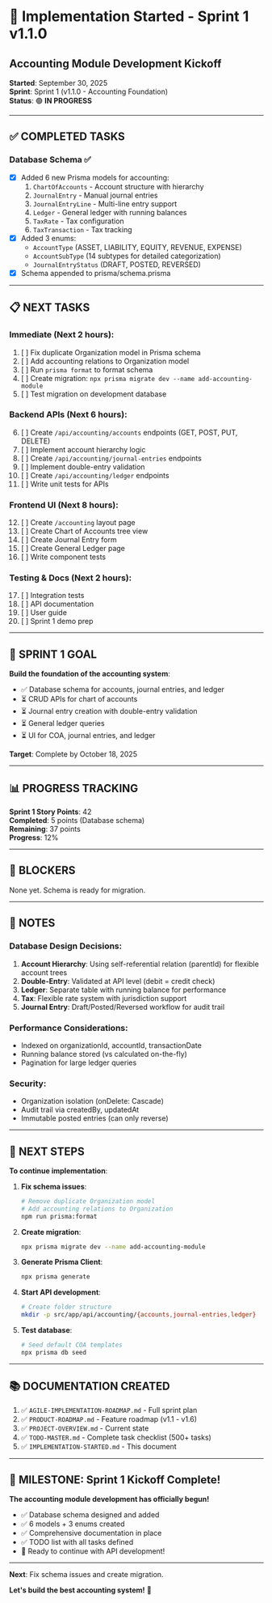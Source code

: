# 🚀 Implementation Started - Sprint 1 v1.1.0
## Accounting Module Development Kickoff

**Started**: September 30, 2025  
**Sprint**: Sprint 1 (v1.1.0 - Accounting Foundation)  
**Status**: 🟢 **IN PROGRESS**

---

## ✅ COMPLETED TASKS

### **Database Schema** ✅
- [x] Added 6 new Prisma models for accounting:
  1. `ChartOfAccounts` - Account structure with hierarchy
  2. `JournalEntry` - Manual journal entries
  3. `JournalEntryLine` - Multi-line entry support
  4. `Ledger` - General ledger with running balances
  5. `TaxRate` - Tax configuration
  6. `TaxTransaction` - Tax tracking
- [x] Added 3 enums:
  - `AccountType` (ASSET, LIABILITY, EQUITY, REVENUE, EXPENSE)
  - `AccountSubType` (14 subtypes for detailed categorization)
  - `JournalEntryStatus` (DRAFT, POSTED, REVERSED)
- [x] Schema appended to prisma/schema.prisma

---

## 📋 NEXT TASKS

### **Immediate (Next 2 hours)**:
1. [ ] Fix duplicate Organization model in Prisma schema
2. [ ] Add accounting relations to Organization model
3. [ ] Run `prisma format` to format schema
4. [ ] Create migration: `npx prisma migrate dev --name add-accounting-module`
5. [ ] Test migration on development database

### **Backend APIs (Next 6 hours)**:
6. [ ] Create `/api/accounting/accounts` endpoints (GET, POST, PUT, DELETE)
7. [ ] Implement account hierarchy logic
8. [ ] Create `/api/accounting/journal-entries` endpoints
9. [ ] Implement double-entry validation
10. [ ] Create `/api/accounting/ledger` endpoints
11. [ ] Write unit tests for APIs

### **Frontend UI (Next 8 hours)**:
12. [ ] Create `/accounting` layout page
13. [ ] Create Chart of Accounts tree view
14. [ ] Create Journal Entry form
15. [ ] Create General Ledger page
16. [ ] Write component tests

### **Testing & Docs (Next 2 hours)**:
17. [ ] Integration tests
18. [ ] API documentation
19. [ ] User guide
20. [ ] Sprint 1 demo prep

---

## 🎯 SPRINT 1 GOAL

**Build the foundation of the accounting system**:
- ✅ Database schema for accounts, journal entries, and ledger
- ⏳ CRUD APIs for chart of accounts
- ⏳ Journal entry creation with double-entry validation
- ⏳ General ledger queries
- ⏳ UI for COA, journal entries, and ledger

**Target**: Complete by October 18, 2025

---

## 📊 PROGRESS TRACKING

**Sprint 1 Story Points**: 42  
**Completed**: 5 points (Database schema)  
**Remaining**: 37 points  
**Progress**: 12%

---

## 🚨 BLOCKERS

None yet. Schema is ready for migration.

---

## 📝 NOTES

### **Database Design Decisions**:
1. **Account Hierarchy**: Using self-referential relation (parentId) for flexible account trees
2. **Double-Entry**: Validated at API level (debit = credit check)
3. **Ledger**: Separate table with running balance for performance
4. **Tax**: Flexible rate system with jurisdiction support
5. **Journal Entry**: Draft/Posted/Reversed workflow for audit trail

### **Performance Considerations**:
- Indexed on organizationId, accountId, transactionDate
- Running balance stored (vs calculated on-the-fly)
- Pagination for large ledger queries

### **Security**:
- Organization isolation (onDelete: Cascade)
- Audit trail via createdBy, updatedAt
- Immutable posted entries (can only reverse)

---

## 🔄 NEXT STEPS

**To continue implementation**:

1. **Fix schema issues**:
   ```bash
   # Remove duplicate Organization model
   # Add accounting relations to Organization
   npm run prisma:format
   ```

2. **Create migration**:
   ```bash
   npx prisma migrate dev --name add-accounting-module
   ```

3. **Generate Prisma Client**:
   ```bash
   npx prisma generate
   ```

4. **Start API development**:
   ```bash
   # Create folder structure
   mkdir -p src/app/api/accounting/{accounts,journal-entries,ledger}
   ```

5. **Test database**:
   ```bash
   # Seed default COA templates
   npx prisma db seed
   ```

---

## 📚 DOCUMENTATION CREATED

1. ✅ `AGILE-IMPLEMENTATION-ROADMAP.md` - Full sprint plan
2. ✅ `PRODUCT-ROADMAP.md` - Feature roadmap (v1.1 - v1.6)
3. ✅ `PROJECT-OVERVIEW.md` - Current state
4. ✅ `TODO-MASTER.md` - Complete task checklist (500+ tasks)
5. ✅ `IMPLEMENTATION-STARTED.md` - This document

---

## 🎉 MILESTONE: Sprint 1 Kickoff Complete!

**The accounting module development has officially begun!**

- ✅ Database schema designed and added
- ✅ 6 models + 3 enums created
- ✅ Comprehensive documentation in place
- ✅ TODO list with all tasks defined
- 🚀 Ready to continue with API development!

---

**Next**: Fix schema issues and create migration.

**Let's build the best accounting system!** 💪
